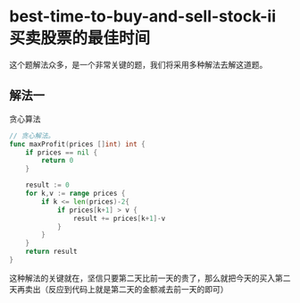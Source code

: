 # best-time-to-buy-and-sell-stock-ii 买卖股票的最佳时间
这个题解法众多，是一个非常关键的题，我们将采用多种解法去解这道题。
## 解法一
贪心算法
```go
// 贪心解法。
func maxProfit(prices []int) int {
    if prices == nil {
        return 0
    }

    result := 0
    for k,v := range prices {
        if k <= len(prices)-2{
            if prices[k+1] > v {
                result += prices[k+1]-v
            }
        }
    }
    return result
}
```
这种解法的关键就在，坚信只要第二天比前一天的贵了，那么就把今天的买入第二天再卖出（反应到代码上就是第二天的金额减去前一天的即可）
